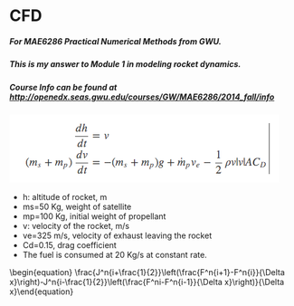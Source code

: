 # CFD
##### For MAE6286 Practical Numerical Methods from GWU.
##### This is my answer to Module 1 in modeling rocket dynamics.
##### Course Info can be found at http://openedx.seas.gwu.edu/courses/GW/MAE6286/2014_fall/info

![Alt Text](https://github.com/gzshao/CFD/blob/master/equation.png)

* h: altitude of rocket, m
* ms=50 Kg, weight of satellite
* mp=100 Kg, initial weight of propellant
* v: velocity of the rocket, m/s
* ve=325 m/s, velocity of exhaust leaving the rocket
* Cd=0.15, drag coefficient
* The fuel is consumed at 20 Kg/s at constant rate.

\begin{equation} \frac{J^n{i+\frac{1}{2}}\left(\frac{F^n{i+1}-F^n{i}}{\Delta x}\right)-J^n{i-\frac{1}{2}}\left(\frac{F^ni-F^n{i-1}}{\Delta x}\right)}{\Delta x}\end{equation}
